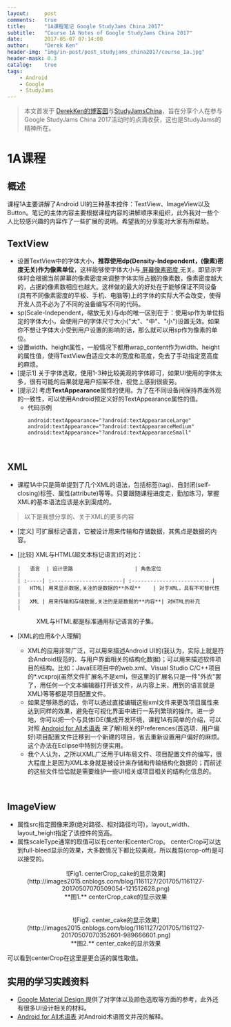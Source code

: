 ```yaml
---
layout:     post
comments:   true
title:      "1A课程笔记 Google StudyJams China 2017"
subtitle:   "Course 1A Notes of Google StudyJams China 2017"
date:       2017-05-07 07:14:00
author:     "Derek Ken"
header-img: "img/in-post/post_studyjams_china2017/course_1a.jpg"
header-mask: 0.3
catalog:    true
tags:
    - Android
    - Google
    - StudyJams
---
```


> 本文首发于 [DerekKen的博客园](http://www.cnblogs.com/DerekKen/p/6819390.html)与[StudyJamsChina](https://www.studyjamscn.com/thread-20263-1-1.html)，旨在分享个人在参与Google StudyJams China 2017活动时的点滴收获，这也是StudyJams的精神所在。

# **1A课程**

## **概述**
课程1A主要讲解了Android UI的三种基本控件：TextView、ImageView以及Button。笔记的主体内容主要根据课程内容的讲解顺序来组织，此外我对一些个人比较感兴趣的内容作了一些扩展的说明。希望我的分享能对大家有所帮助。
## **TextView**
- 设置TextView中的字体大小，**推荐使用dp(Density-Independent，(像素)密度无关)作为像素单位**，这样能够使字体大小与<u>[ 屏幕像素密度 ](http://baike.baidu.com/item/%E5%83%8F%E7%B4%A0%E5%AF%86%E5%BA%A6)</u>无关。即显示字体时会根据当前屏幕的像素密度来调整字体实际占据的像素数，像素密度越大的，占据的像素数相应也越大。这样做的最大的好处在于能够保证不同设备(具有不同像素密度的平板、手机、电脑等)上的字体的实际大不会改变，使得开发人员不必为了不同的设备编写不同的代码。
- sp(Scale-Independent，缩放无关)与dp的唯一区别在于：使用sp作为单位指定的字体大小，会使用户的字体尺寸大小("大"、"中"、"小")设置无效。如果你不想让字体大小受到用户设置的影响的话，那么就可以用sp作为像素的单位。
- 设置width、height属性，一般情况下都用wrap_content作为width、height的属性值，使得TextView自适应文本的宽度和高度，免去了手动指定宽高度的麻烦。
- [提示1] 关于字体选取，使用1-3种比较美观的字体即可，如果UI使用的字体太多，很有可能的后果就是用户招架不住，视觉上感到很疲劳。
- [提示2] 考虑**TextAppearance**属性的使用。为了在不同设备间保持界面外观的一致性，可以使用Android预定义好的TextAppearance属性的值。
    - 代码示例
        ```
        android:textAppearance="?android:textAppearanceLarge"
        android:textAppearance="?android:textAppearanceMedium"
        android:textAppearance="?android:textAppearanceSmall"
        ```
<br>

## **XML**
- 课程1A中只是简单提到了几个XML的语法，包括标签(tag)、自封闭(self-closing)标签、属性(attribute)等等。只要跟随课程进度走，勤加练习，掌握XML的基本语法应该是水到渠成的。
> 以下是我想分享的、关于XML的更多内容
- [定义] 可扩展标记语言，它被设计用来传输和存储数据，其焦点是数据的内容。
- [比较] XML与HTML(超文本标记语言)的对比：
        
      |   语言  | 设计思路                    | 角色定位                       |
      | :-----| :-----------------------| :------------------------- |
      |   HTML| 用来显示数据,关注的是数据的**外观**    | 对于XML，具有不可替代性              |
      |   XML | 用来传输和存储数据,关注的是是数据的**内容**| 对HTML的补充                   |
  &ensp; &ensp; &ensp; &ensp; XML与HTML都是标准通用标记语言的子集。

- [XML的应用&个人理解] 
     - XML的应用非常广泛，可以用来描述Android UI的(我认为，实际上就是符合Android规范的、与用户界面相关的结构化数据)；可以用来描述软件项目的结构。比如：JavaEE项目中的web.xml、Visual Studio C/C++项目的*.vcxproj(虽然文件扩展名不是xml，但这里的扩展名只是一件"外衣"罢了，用任何一个文本编辑器打开该文件，从内容上来，用到的语言就是XML)等等都是项目配置文件。
     - 如果足够熟悉的话，你可以通过直接编辑这些xml文件来更改项目属性来达到同样的效果，避免在可视化界面中进行一系列繁琐的操作。进一步地，你可以把一个与具体IDE(集成开发环境，课程1A有简单的介绍，可以对照 <u>[Android for All术语表](https://s3.cn-north-1.amazonaws.com.cn/static-documents/nd803/Android+for+All+%EF%BC%8D+Vocabulary+Glossary.pdf)</u> 来了解)相关的Preferences(首选项、用户偏好)项目配置文件迁移到一个新建的项目，省去重新设置用户偏好的麻烦。这个办法在Eclipse中特别方便实用。
     - 我个人认为，之所以XML广泛用于UI布局文件、项目配置文件的编写，很大程度上是因为XML本身就是被设计来存储和传输结构化数据的；而前述的这些文件恰恰就是需要维护一些UI相关或项目相关的结构化信息的。
<br>

## **ImageView**
 - 属性src指定图像来源(绝对路径、相对路径均可)，layout_width、layout_height指定了该控件的宽高。
 - 属性scaleType通常的取值可以有center和centerCrop。 centerCrop可以达到full-bleed显示的效果，大多数情况下都比较美观，所以裁剪(crop-off)是可以接受的。
<center> ![Fig1. centerCrop_cake的显示效果](http://images2015.cnblogs.com/blog/1161127/201705/1161127-20170507070509054-121512628.png)</center>
 <center>**图1.** centerCrop_cake的显示效果 </center>
<br><br>
<center> ![Fig2. center_cake的显示效果](http://images2015.cnblogs.com/blog/1161127/201705/1161127-20170507070352601-989666601.png)</center> 
<center> **图2.** center_cake的显示效果 </center>


可以看到centerCrop在这里是更合适的属性取值。

## **实用的学习实践资料**
- <u>[Google Material Design](https://material.io/guidelines/style/color.html#color-color-palette) </u>提供了对字体以及颜色选取等方面的参考，此外还有很多UI设计相关的材料。
- <u>[Android for All术语表](https://s3.cn-north-1.amazonaws.com.cn/static-documents/nd803/Android+for+All+%EF%BC%8D+Vocabulary+Glossary.pdf)</u> 对Android术语图文并茂的解释。

[1]: https://twitter.com/vuejs/status/834087199008239619
[2]: https://developers.google.com/web/progressive-web-apps/
[3]: https://blog.twitter.com/2017/how-we-built-twitter-lite
[4]: https://medium.com/progressive-web-apps/building-flipkart-lite-a-progressive-web-app-2c211e641883
[5]: https://medium.com/engineering-housing/progressing-mobile-web-fac3efb8b454
[6]: https://shop.polymer-project.org/
[7]: https://developers.google.com/web/fundamentals/performance/prpl-pattern/
[8]: https://calendar.perfplanet.com/2013/big-bad-preloader/
[9]: https://w3c.github.io/ServiceWorker/v1/
[10]: https://webpack.github.io/
[11]: https://medium.com/@Huxpro/how-does-sw-precache-works-2d99c3d3c725
[12]: https://developers.google.com/web/updates/2015/11/app-shell
[13]: https://googlechrome.github.io/sw-toolbox/


